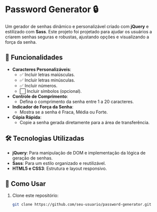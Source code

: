 # Password Generator 🔒

Um gerador de senhas dinâmico e personalizável criado com **jQuery** e estilizado com **Sass**. Este projeto foi projetado para ajudar os usuários a criarem senhas seguras e robustas, ajustando opções e visualizando a força da senha.

## 🚀 Funcionalidades

- **Caracteres Personalizáveis**: 
  - ✅ Incluir letras maiúsculas.
  - ✅ Incluir letras minúsculas.
  - ✅ Incluir números.
  - ⬜ Incluir símbolos (opcional).
- **Controle de Comprimento**: 
  - Defina o comprimento da senha entre 1 a 20 caracteres.
- **Indicador de Força da Senha**: 
  - Mostra se a senha é Fraca, Média ou Forte.
- **Cópia Rápida**: 
  - Copie a senha gerada diretamente para a área de transferência.

## 🛠 Tecnologias Utilizadas

- **jQuery**: Para manipulação de DOM e implementação da lógica de geração de senhas.
- **Sass**: Para um estilo organizado e reutilizável.
- **HTML5 e CSS3**: Estrutura e layout responsivo.

## 🎯 Como Usar

1. Clone este repositório:
   ```bash
   git clone https://github.com/seu-usuario/password-generator.git